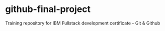 # github-final-project
Training repository for IBM Fullstack development certificate - Git &amp; Github
